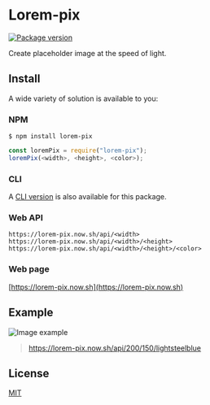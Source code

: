# Lorem-pix

[![Package version](https://flat.badgen.net/npm/v/lorem-pix)](https://www.npmjs.com/package/lorem-pix)

Create placeholder image at the speed of light.


## Install

A wide variety of solution is available to you:


### NPM

    $ npm install lorem-pix

```js
const loremPix = require("lorem-pix");
loremPix(<width>, <height>, <color>);
```


### CLI

A [CLI version](https://github.com/GMartigny/lorem-pix) is also available for this package.


### Web API

    https://lorem-pix.now.sh/api/<width>
    https://lorem-pix.now.sh/api/<width>/<height>
    https://lorem-pix.now.sh/api/<width>/<height>/<color>


### Web page

[https://lorem-pix.now.sh](https://lorem-pix.now.sh)


## Example

![Image example](https://lorem-pix.now.sh/api/200/150/lightsteelblue)
> https://lorem-pix.now.sh/api/200/150/lightsteelblue


## License

[MIT](license)
